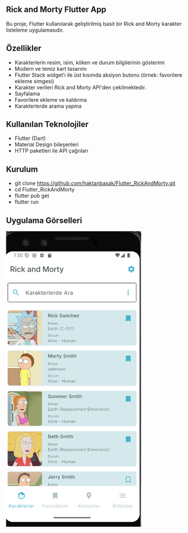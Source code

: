## Rick and Morty Flutter App

Bu proje, Flutter kullanılarak geliştirilmiş basit bir Rick and Morty karakter listeleme uygulamasıdır.

## Özellikler

- Karakterlerin resim, isim, köken ve durum bilgilerinin gösterimi
- Modern ve temiz kart tasarımı
- Flutter Stack widget’ı ile üst kısımda aksiyon butonu (örnek: favorilere ekleme simgesi)
- Karakter verileri Rick and Morty API'den çekilmektedir.
- Sayfalama
- Favorilere ekleme ve kaldırma
- Karakterlerde arama yapma

## Kullanılan Teknolojiler

- Flutter (Dart)
- Material Design bileşenleri
- HTTP paketleri ile API çağrıları

## Kurulum

- git clone https://github.com/haktanbasak/Flutter_RickAndMorty.git
- cd Flutter_RickAndMorty
- flutter pub get
- flutter run

## Uygulama Görselleri

![karakterler](uygulama_gorselleri/karakterler.png)
